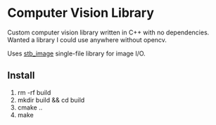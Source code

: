 # Computer Vision Library #

Custom computer vision library written in C++ with no dependencies. Wanted a library I could use anywhere without opencv. 

Uses [stb_image](https://github.com/nothings/stb) single-file library for image I/O.

## Install ##
1. rm -rf build
2. mkdir build && cd build
3. cmake ..
4. make








